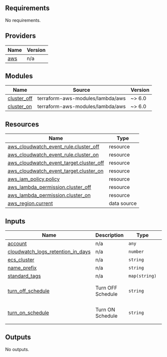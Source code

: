 ## Requirements

No requirements.

## Providers

| Name | Version |
|------|---------|
| <a name="provider_aws"></a> [aws](#provider\_aws) | n/a |

## Modules

| Name | Source | Version |
|------|--------|---------|
| <a name="module_cluster_off"></a> [cluster\_off](#module\_cluster\_off) | terraform-aws-modules/lambda/aws | ~> 6.0 |
| <a name="module_cluster_on"></a> [cluster\_on](#module\_cluster\_on) | terraform-aws-modules/lambda/aws | ~> 6.0 |

## Resources

| Name | Type |
|------|------|
| [aws_cloudwatch_event_rule.cluster_off](https://registry.terraform.io/providers/hashicorp/aws/latest/docs/resources/cloudwatch_event_rule) | resource |
| [aws_cloudwatch_event_rule.cluster_on](https://registry.terraform.io/providers/hashicorp/aws/latest/docs/resources/cloudwatch_event_rule) | resource |
| [aws_cloudwatch_event_target.cluster_off](https://registry.terraform.io/providers/hashicorp/aws/latest/docs/resources/cloudwatch_event_target) | resource |
| [aws_cloudwatch_event_target.cluster_on](https://registry.terraform.io/providers/hashicorp/aws/latest/docs/resources/cloudwatch_event_target) | resource |
| [aws_iam_policy.policy](https://registry.terraform.io/providers/hashicorp/aws/latest/docs/resources/iam_policy) | resource |
| [aws_lambda_permission.cluster_off](https://registry.terraform.io/providers/hashicorp/aws/latest/docs/resources/lambda_permission) | resource |
| [aws_lambda_permission.cluster_on](https://registry.terraform.io/providers/hashicorp/aws/latest/docs/resources/lambda_permission) | resource |
| [aws_region.current](https://registry.terraform.io/providers/hashicorp/aws/latest/docs/data-sources/region) | data source |

## Inputs

| Name | Description | Type | Default | Required |
|------|-------------|------|---------|:--------:|
| <a name="input_account"></a> [account](#input\_account) | n/a | `any` | n/a | yes |
| <a name="input_cloudwatch_logs_retention_in_days"></a> [cloudwatch\_logs\_retention\_in\_days](#input\_cloudwatch\_logs\_retention\_in\_days) | n/a | `number` | `3` | no |
| <a name="input_ecs_cluster"></a> [ecs\_cluster](#input\_ecs\_cluster) | n/a | `string` | n/a | yes |
| <a name="input_name_prefix"></a> [name\_prefix](#input\_name\_prefix) | n/a | `string` | n/a | yes |
| <a name="input_standard_tags"></a> [standard\_tags](#input\_standard\_tags) | n/a | `map(string)` | n/a | yes |
| <a name="input_turn_off_schedule"></a> [turn\_off\_schedule](#input\_turn\_off\_schedule) | Turn OFF Schedule | `string` | `"cron(0 22 ? * SUN-FRI *)"` | no |
| <a name="input_turn_on_schedule"></a> [turn\_on\_schedule](#input\_turn\_on\_schedule) | Turn ON Schedule | `string` | `"cron(0 8 ? * SUN-FRI *)"` | no |

## Outputs

No outputs.
